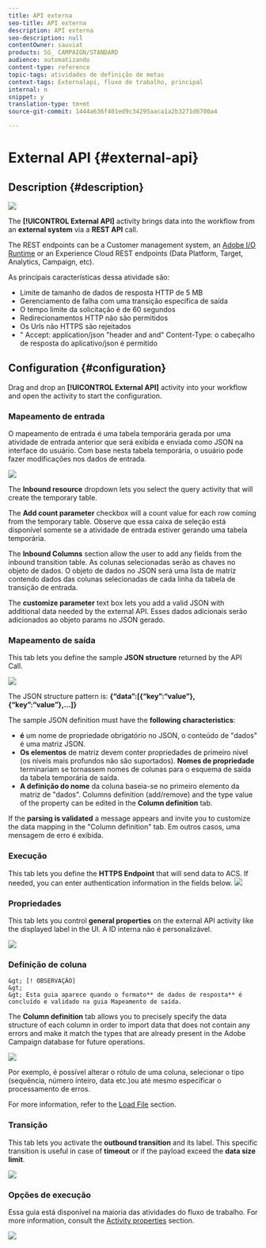 ```yaml
---
title: API externa
seo-title: API externa
description: API externa
seo-description: null
contentOwner: sauviat
products: SG_ CAMPAIGN/STANDARD
audience: automatizando
content-type: reference
topic-tags: atividades de definição de metas
context-tags: Externalapi, fluxo de trabalho, principal
internal: n
snippet: y
translation-type: tm+mt
source-git-commit: 1444a636f401ed9c34295aaca1a2b3271d6700a4

---
```



# External API {#external-api}

## Description {#description}

![](assets/wf_externalAPI.png)

The **[!UICONTROL External API]** activity brings data into the workflow from an **external system** via a **REST API** call.

The REST endpoints can be a Customer management system, an [Adobe I/O Runtime](https://www.adobe.io/apis/experienceplatform/runtime.html) or an Experience Cloud REST endpoints (Data Platform, Target, Analytics, Campaign, etc).

As principais características dessa atividade são:

* Limite de tamanho de dados de resposta HTTP de 5 MB
* Gerenciamento de falha com uma transição específica de saída
* O tempo limite da solicitação é de 60 segundos
* Redirecionamentos HTTP não são permitidos
* Os Urls não HTTPS são rejeitados
* " Accept: application/json "header and and" Content-Type: o cabeçalho de resposta do aplicativo/json é permitido

## Configuration {#configuration}

Drag and drop an **[!UICONTROL External API]** activity into your workflow and open the activity to start the configuration.

### Mapeamento de entrada

O mapeamento de entrada é uma tabela temporária gerada por uma atividade de entrada anterior que será exibida e enviada como JSON na interface do usuário.
Com base nesta tabela temporária, o usuário pode fazer modificações nos dados de entrada.

![](assets/externalAPI-inbound.png)

The **Inbound resource** dropdown lets you select the query activity that will create the temporary table.

The **Add count parameter** checkbox will a count value for each row coming from the temporary table. Observe que essa caixa de seleção está disponível somente se a atividade de entrada estiver gerando uma tabela temporária.

The **Inbound Columns** section allow the user to add any fields from the inbound transition table. As colunas selecionadas serão as chaves no objeto de dados. O objeto de dados no JSON será uma lista de matriz contendo dados das colunas selecionadas de cada linha da tabela de transição de entrada.

The **customize parameter** text box lets you add a valid JSON with additional data needed by the external API. Esses dados adicionais serão adicionados ao objeto params no JSON gerado.

### Mapeamento de saída

This tab lets you define the sample **JSON structure** returned by the API Call.

![](assets/externalAPI-outbound.png)

The JSON structure pattern is: **{“data”:[{“key”:“value”}, {“key”:“value”},...]}**

The sample JSON definition must have the **following characteristics**:

* **é** um nome de propriedade obrigatório no JSON, o conteúdo de "dados" é uma matriz JSON.
* **Os elementos** de matriz devem conter propriedades de primeiro nível (os níveis mais profundos não são suportados).
   **Nomes de propriedade** terminariam se tornassem nomes de colunas para o esquema de saída da tabela temporária de saída.
* **A definição do nome** da coluna baseia-se no primeiro elemento da matriz de "dados".
Columns definition (add/remove) and the type value of the property can be edited in the **Column definition** tab.

If the **parsing is validated** a message appears and invite you to customize the data mapping in the "Column definition" tab. Em outros casos, uma mensagem de erro é exibida.

### Execução

This tab lets you define the **HTTPS Endpoint** that will send data to ACS. If needed, you can enter authentication information in the fields below.
![](assets/externalAPI-execution.png)

### Propriedades

This tab lets you control **general properties** on the external API activity like the displayed label in the UI. A ID interna não é personalizável.

![](assets/externalAPI-properties.png)

### Definição de coluna

    &gt; [! OBSERVAÇÃO]
    &gt;
    &gt; Esta guia aparece quando o formato** de dados de resposta** é concluído e validado na guia Mapeamento de saída.

The **Column definition** tab allows you to precisely specify the data structure of each column in order to import data that does not contain any errors and make it match the types that are already present in the Adobe Campaign database for future operations.

![](assets/externalAPI-column.png)

Por exemplo, é possível alterar o rótulo de uma coluna, selecionar o tipo (sequência, número inteiro, data etc.)ou até mesmo especificar o processamento de erros.

For more information, refer to the [Load File](../../automating/using/load-file.md) section.

### Transição

This tab lets you activate the **outbound transition** and its label. This specific transition is useful in case of **timeout** or if the payload exceed the **data size limit**.

![](assets/externalAPI-transition.png)

### Opções de execução

Essa guia está disponível na maioria das atividades do fluxo de trabalho. For more information, consult the [Activity properties](../../automating/using/executing-a-workflow.md#activity-properties) section.

![](assets/externalAPI-options.png)

<!--
## Example: Managing coupons with External API Activity

This example illustrates how to **add coupon value** retrieving by a REST call to profiles and then sending an email containing these coupon values.

The workflow is presented as follows:

![](assets/externalAPI_activity_example1.png)

1. Drag and drop an **External API** activity
    1. Parse the JSON sample responsa as {"data":[{"code":"value"}]}.
    1. Add the **Rest endpoint URL** and define authentication setting if needed
    ![](assets/externalAPI_activity_example2.png)
    1. In the **column definition** tab, add a new column called **code** that will store the code value.
        ![](assets/externalAPI_activity_example3.png)
    1. Enabled an **outbound transition** to manage request failures.
1. Drag and drop a **Query** activity
    1. Configure the **Target** tab to query all the **@adobe.com** email. For different Query samples, refer to the [Query](../../automating/using/query.md) section.
    1. In the **additional data** tab, add a new column based on **rowId()** function. This additional column allows you to reconciliate coupon code with the profile ID..
        ![](assets/externalAPI_activity_example4.png)

        >[!NOTE]
        >
        >This reconciliation approach means that the profile query number is equal to the number of coupon values returned by the REST call.
1. Once this two activities are configured, drag and drop an **Enrichment** activity to associate coupon values with profiles.
    1. Select the previous Query activity in the **primarySet** field.
        ![](assets/externalAPI_activity_example5.png)
    1. Create a new relation in the **Advanced relations** tab, and add the following reconciliation criteria:
    1. **@expr1** coming grom the Query activity in the source expression field.
    1. **@lineNum** as an expression that returns the line number for each coupon value in the destination field.
        ![](assets/externalAPI_activity_example6.png)
        More information on the enrichment activity are available [here](../../automating/using/enrichment.md)

    1. The transition **Data Structure** will contain:
        ![](assets/externalAPI_activity_example7.png)
1. Finally drag and drop a **Send via Email** activity.
    You can modify your email template by adding the **code** personnalized field.

-->

